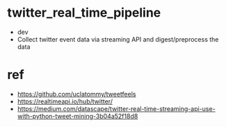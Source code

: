 # twitter_real_time_pipeline
* dev 
* Collect twitter event data via streaming API and digest/preprocess the data 



# ref 
* https://github.com/uclatommy/tweetfeels
* https://realtimeapi.io/hub/twitter/
* https://medium.com/datascape/twitter-real-time-streaming-api-use-with-python-tweet-mining-3b04a52f18d8

